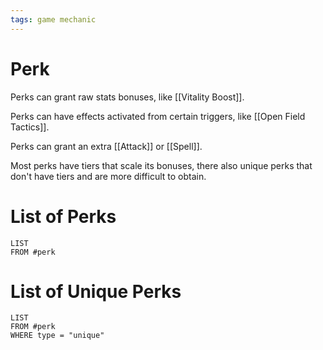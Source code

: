 ```yaml
---
tags: game mechanic
---
```


# Perk

Perks can grant raw stats bonuses, like [[Vitality Boost]].

Perks can have effects activated from certain triggers, like [[Open Field Tactics]].

Perks can grant an extra [[Attack]] or [[Spell]].

Most perks have tiers that scale its bonuses, there also unique perks that don't have tiers and are more difficult to obtain.


# List of Perks
```dataview
LIST
FROM #perk 
```


# List of Unique Perks

```dataview
LIST
FROM #perk 
WHERE type = "unique"
```